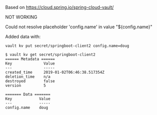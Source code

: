 Based on https://cloud.spring.io/spring-cloud-vault/

NOT WORKING

Could not resolve placeholder 'config.name' in value "${config.name}"

Added data with:

```$xslt
vault kv put secret/springboot-client2 config.name=doug
```



```$xslt
$ vault kv get secret/springboot-client2
====== Metadata ======
Key              Value
---              -----
created_time     2019-01-02T06:46:38.517354Z
deletion_time    n/a
destroyed        false
version          5

======= Data =======
Key            Value
---            -----
config.name    doug
```

